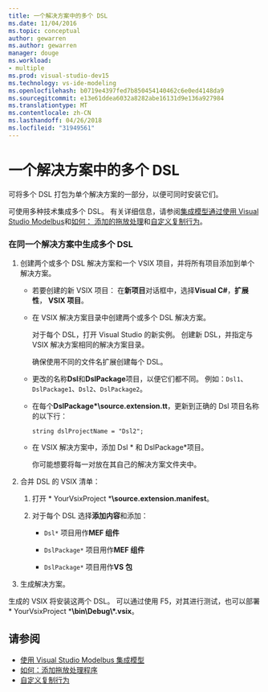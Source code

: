 ```yaml
---
title: 一个解决方案中的多个 DSL
ms.date: 11/04/2016
ms.topic: conceptual
author: gewarren
ms.author: gewarren
manager: douge
ms.workload:
- multiple
ms.prod: visual-studio-dev15
ms.technology: vs-ide-modeling
ms.openlocfilehash: b0719e4397fed7b850454140462c6e0ed4148da9
ms.sourcegitcommit: e13e61ddea6032a8282abe16131d9e136a927984
ms.translationtype: MT
ms.contentlocale: zh-CN
ms.lasthandoff: 04/26/2018
ms.locfileid: "31949561"
---
```

# <a name="multiple-dsls-in-one-solution"></a>一个解决方案中的多个 DSL
可将多个 DSL 打包为单个解决方案的一部分，以便可同时安装它们。

 可使用多种技术集成多个 DSL。 有关详细信息，请参阅[集成模型通过使用 Visual Studio Modelbus](../modeling/integrating-models-by-using-visual-studio-modelbus.md)和[如何： 添加的拖放处理](../modeling/how-to-add-a-drag-and-drop-handler.md)和[自定义复制行为](../modeling/customizing-copy-behavior.md)。

### <a name="to-build-more-than-one-dsl-in-the-same-solution"></a>在同一个解决方案中生成多个 DSL

1.  创建两个或多个 DSL 解决方案和一个 VSIX 项目，并将所有项目添加到单个解决方案。

    -   若要创建的新 VSIX 项目： 在**新项目**对话框中，选择**Visual C#**，**扩展性**， **VSIX 项目**。

    -   在 VSIX 解决方案目录中创建两个或多个 DSL 解决方案。

         对于每个 DSL，打开 Visual Studio 的新实例。 创建新 DSL，并指定与 VSIX 解决方案相同的解决方案目录。

         确保使用不同的文件名扩展创建每个 DSL。

    -   更改的名称**Dsl**和**DslPackage**项目，以便它们都不同。 例如：`Dsl1`、`DslPackage1`、`Dsl2`、`DslPackage2`。

    -   在每个**DslPackage\*\source.extension.tt**，更新到正确的 Dsl 项目名称的以下行：

         `string dslProjectName = "Dsl2";`

    -   在 VSIX 解决方案中，添加 Dsl * 和 DslPackage\*项目。

         你可能想要将每一对放在其自己的解决方案文件夹中。

2.  合并 DSL 的 VSIX 清单：

    1.  打开 * YourVsixProject ***\source.extension.manifest**。

    2.  对于每个 DSL 选择**添加内容**和添加：

        -   `Dsl*` 项目用作**MEF 组件**

        -   `DslPackage*` 项目用作**MEF 组件**

        -   `DslPackage*` 项目用作**VS 包**

3.  生成解决方案。

 生成的 VSIX 将安装这两个 DSL。 可以通过使用 F5，对其进行测试，也可以部署 * YourVsixProject ***\bin\Debug\\\*.vsix**。

## <a name="see-also"></a>请参阅

- [使用 Visual Studio Modelbus 集成模型](../modeling/integrating-models-by-using-visual-studio-modelbus.md)
- [如何：添加拖放处理程序](../modeling/how-to-add-a-drag-and-drop-handler.md)
- [自定义复制行为](../modeling/customizing-copy-behavior.md)
